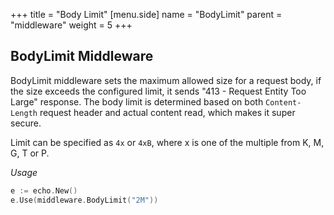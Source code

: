 +++
title = "Body Limit"
[menu.side]
  name = "BodyLimit"
  parent = "middleware"
  weight = 5
+++

## BodyLimit Middleware

BodyLimit middleware sets the maximum allowed size for a request body, if the
size exceeds the configured limit, it sends "413 - Request Entity Too Large"
response. The body limit is determined based on both `Content-Length` request
header and actual content read, which makes it super secure.

Limit can be specified as `4x` or `4xB`, where x is one of the multiple from K, M,
G, T or P.

*Usage*

```go
e := echo.New()
e.Use(middleware.BodyLimit("2M"))
```

